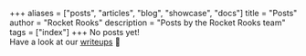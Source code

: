 +++
aliases = ["posts", "articles", "blog", "showcase", "docs"]
title = "Posts"
author = "Rocket Rooks"
description = "Posts by the Rocket Rooks team"
tags = ["index"]
+++
No posts yet!  
Have a look at our [writeups](/writeup) 📝